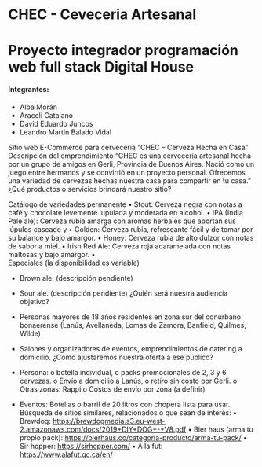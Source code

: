 # CHEC - Ceveceria Artesanal #
<h1>Proyecto integrador programación web full stack Digital House</h1>
<h4>Integrantes:</h4>
<ul>
  <li>Alba Morán</li>
  <li>Araceli Catalano</li>
  <li>David Eduardo Juncos</li>
  <li>Leandro Martin Balado Vidal</li>
</ul>

Sitio web E-Commerce para cervecería 
“CHEC – Cerveza Hecha en Casa”
Descripción del emprendimiento 
“CHEC es una cervecería artesanal hecha por un grupo de amigos en Gerli, Provincia de Buenos Aires. Nació como un juego entre hermanos y se convirtió en un proyecto personal.
Ofrecemos una variedad de cervezas hechas nuestra casa para compartir en tu casa.”
¿Qué productos o servicios brindará nuestro sitio? 

Catálogo de variedades permanente
•	Stout: Cerveza negra con notas a café y chocolate levemente lupulada y moderada en alcohol.
•	IPA (India Pale ale): Cerveza rubia amarga con aromas herbales que aportan sus lúpulos cascade y 
•	Golden: Cerveza rubia, refrescante fácil y de tomar por su balance y bajo amargor.
•	Honey: Cerveza rubia de alto dulzor con notas de sabor a miel. 
•	Irish Red Ale: Cerveza roja acaramelada con notas maltosas y bajo amargor.
•	
Especiales (la disponibilidad es variable) 
-	Brown ale. (descripción pendiente)
-	Sour ale.  (descripción pendiente)
¿Quién será nuestra audiencia objetivo? 
-	Personas mayores de 18 años residentes en zona sur del conurbano bonaerense (Lanús, Avellaneda, Lomas de Zamora, Banfield, Quilmes, Wilde)
-	Salones y organizadores de eventos, emprendimientos de catering a domicilio.
¿Cómo ajustaremos nuestra oferta a ese público?
-	Persona: 
o	botella individual, 
o	packs promocionales de 2, 3 y 6 cervezas. 
o	Envío a domicilio a Lanús,
o	retiro sin costo por Gerli. 
o	Otras zonas: Rappi
o	Costos de envío por zona (a definir)

-	Eventos: Botellas o barril de 20 litros con chopera lista para usar.
Búsqueda de sitios similares, relacionados o que sean de interés:
•	Brewdog: https://brewdogmedia.s3.eu-west-2.amazonaws.com/docs/2019+DIY+DOG+-+V8.pdf
•	Bier haus (arma tu propio pack): https://bierhaus.co/categoria-producto/arma-tu-pack/
•	Sir hopper: https://sirhopper.com/ 
• A la fut: https://www.alafut.qc.ca/en/

